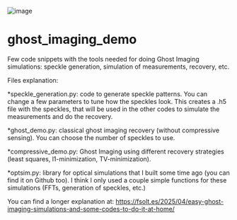 ![image](https://github.com/user-attachments/assets/6610192a-3551-42ca-bcd8-8149ee3b28ac)

# ghost_imaging_demo
 Few code snippets with the tools needed for doing Ghost Imaging simulations: speckle generation, simulation of measurements, recovery, etc.

 Files explanation:
 
*speckle_generation.py: code to generate speckle patterns. You can change a few parameters to tune how the speckles look. This creates a .h5 file with the speckles, that will be used in the other codes to simulate the measurements and do the recovery.
 
*ghost_demo.py: classical ghost imaging recovery (without compressive sensing). You can choose the number of speckles to use.
 
*compressive_demo.py: Ghost Imaging using different recovery strategies (least squares, l1-minimization, TV-minimization).

*optsim.py: library for optical simulations that I built some time ago (you can find it on Github too). I think I only used a couple simple functions for these simulations (FFTs, generation of speckles, etc.)

You can find a longer explanation at: https://fsolt.es/2025/04/easy-ghost-imaging-simulations-and-some-codes-to-do-it-at-home/
